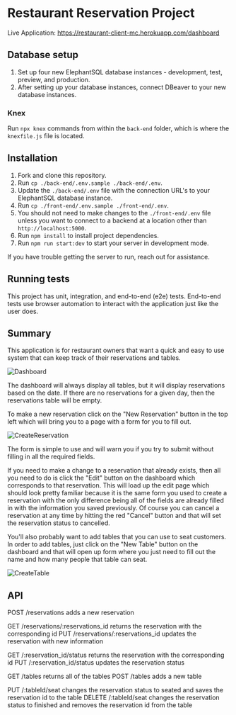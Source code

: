 # Restaurant Reservation Project

Live Application: https://restaurant-client-mc.herokuapp.com/dashboard

## Database setup

1. Set up four new ElephantSQL database instances - development, test, preview, and production.
1. After setting up your database instances, connect DBeaver to your new database instances.

### Knex

Run `npx knex` commands from within the `back-end` folder, which is where the `knexfile.js` file is located.

## Installation

1. Fork and clone this repository.
1. Run `cp ./back-end/.env.sample ./back-end/.env`.
1. Update the `./back-end/.env` file with the connection URL's to your ElephantSQL database instance.
1. Run `cp ./front-end/.env.sample ./front-end/.env`.
1. You should not need to make changes to the `./front-end/.env` file unless you want to connect to a backend at a location other than `http://localhost:5000`.
1. Run `npm install` to install project dependencies.
1. Run `npm run start:dev` to start your server in development mode.

If you have trouble getting the server to run, reach out for assistance.

## Running tests

This project has unit, integration, and end-to-end (e2e) tests.
End-to-end tests use browser automation to interact with the application just like the user does.

## Summary

This application is for restaurant owners that want a quick and easy to use system that can keep track of their reservations and tables.

![Dashboard](https://user-images.githubusercontent.com/87444494/145303192-81f5c121-c02d-4303-a76f-fceaaba5aae2.jpg)

The dashboard will always display all tables, but it will display reservations based on the date. If there are no reservations for a given day, then the reservations table will be empty.

To make a new reservation click on the "New Reservation" button in the top left which will bring you to a page with a form for you to fill out.

![CreateReservation](https://user-images.githubusercontent.com/87444494/145304073-52543695-f187-4959-b57e-ac062f341eaf.jpg)

The form is simple to use and will warn you if you try to submit without filling in all the required fields.

If you need to make a change to a reservation that already exists, then all you need to do is click the "Edit" button on the dashboard which corresponds to that reservation. This will load up the edit page which should look pretty familiar because it is the same form you used to create a reservation with the only difference being all of the fields are already filled in with the information you saved previously. Of course you can cancel a reservation at any time by hitting the red "Cancel" button and that will set the reservation status to cancelled.

You'll also probably want to add tables that you can use to seat customers. In order to add tables, just click on the "New Table" button on the dashboard and that will open up form where you just need to fill out the name and how many people that table can seat.

![CreateTable](https://user-images.githubusercontent.com/87444494/145305792-6afc5c10-9155-4fe0-95e9-ec4708d372f7.jpg)

## API

POST /reservations adds a new reservation

GET /reservations/:reservations_id returns the reservation with the corresponding id
PUT /reservations/:reservations_id updates the reservation with new information

GET /:reservation_id/status returns the reservation with the corresponding id
PUT /:reservation_id/status updates the reservation status

GET /tables returns all of the tables
POST /tables adds a new table

PUT /:tableId/seat changes the reservation status to seated and saves the reservation id to the table
DELETE /:tableId/seat changes the reservation status to finished and removes the reservation id from the table









